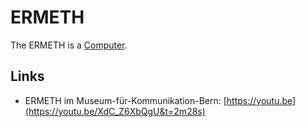 # ERMETH

The ERMETH is a [Computer](20000003.md).

## Links

- ERMETH im Museum-für-Kommunikation-Bern: [https://youtu.be](https://youtu.be/XdC_Z6XbQgU&t=2m28s)
